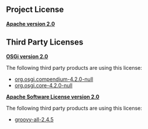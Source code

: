 <!-- Created by CodeLicenseManager -->
## Project License

__[Apache version 2.0](https://github.com/tombensve/APS/blob/master/lics/Apache-2.0.md)__

## Third Party Licenses

__[OSGi version 2.0](https://github.com/tombensve/APS/blob/master/lics/OSGi-2.0.md)__

The following third party products are using this license:

* [org.osgi.compendium-4.2.0-null](http://www.osgi.org/)
* [org.osgi.core-4.2.0-null](http://www.osgi.org/)

__[Apache Software License version 2.0](http://www.apache.org/licenses/LICENSE-2.0.txt)__

The following third party products are using this license:

* [groovy-all-2.4.5](http://groovy-lang.org)

<!-- CLM -->
